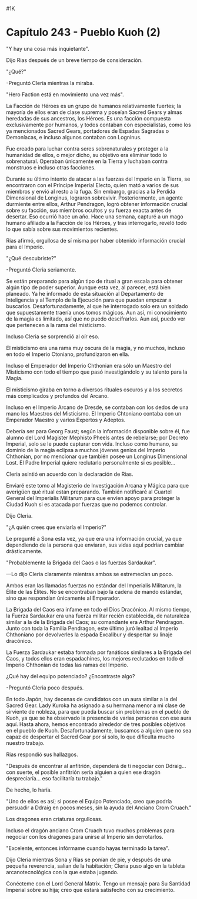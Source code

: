 
#1K 

# Capítulo 243 - Pueblo Kuoh (2)


"Y hay una cosa más inquietante".

Dijo Rias después de un breve tiempo de consideración.

"¿Qué?"

-Preguntó Cleria mientras la miraba.

"Hero Faction está en movimiento una vez más".

La Facción de Héroes es un grupo de humanos relativamente fuertes; la mayoría de ellos eran de clase suprema y poseían Sacred Gears y almas heredadas de sus ancestros, los Héroes. Es una facción compuesta exclusivamente por humanos, y todos contaban con especialistas, como los ya mencionados Sacred Gears, portadores de Espadas Sagradas o Demoníacas, e incluso algunos contaban con Logninus.

Fue creado para luchar contra seres sobrenaturales y proteger a la humanidad de ellos, o mejor dicho, su objetivo era eliminar todo lo sobrenatural. Operaban únicamente en la Tierra y luchaban contra monstruos e incluso otras facciones.

Durante su último intento de atacar a las fuerzas del Imperio en la Tierra, se encontraron con el Príncipe Imperial Electo, quien mató a varios de sus miembros y envió al resto a la fuga. Sin embargo, gracias a la Perdida Dimensional de Longinus, lograron sobrevivir. Posteriormente, un agente durmiente entre ellos, Arthur Pendragon, logró obtener información crucial sobre su facción, sus miembros ocultos y su fuerza exacta antes de desertar. Eso ocurrió hace un año. Hace una semana, capturé a un mago humano afiliado a la Facción de los Héroes, y tras interrogarlo, reveló todo lo que sabía sobre sus movimientos recientes.

Rias afirmó, orgullosa de sí misma por haber obtenido información crucial para el Imperio.

"¿Qué descubriste?"

-Preguntó Cleria seriamente.

Se están preparando para algún tipo de ritual a gran escala para obtener algún tipo de poder superior. Aunque esta vez, al parecer, está bien planeado. Ya he informado de esta situación al Departamento de Inteligencia y al Templo de la Ejecución para que puedan empezar a buscarlos. Desafortunadamente, al que he interrogado solo era un soldado que supuestamente traería unos tomos mágicos. Aun así, mi conocimiento de la magia es limitado, así que no puedo descifrarlos. Aun así, puedo ver que pertenecen a la rama del misticismo.

Incluso Cleria se sorprendió al oír eso.

El misticismo era una rama muy oscura de la magia, y no muchos, incluso en todo el Imperio Ctoniano, profundizaron en ella.

Incluso el Emperador del Imperio Chthonian era sólo un Maestro del Misticismo con todo el tiempo que pasó investigándolo y su talento para la Magia.

El misticismo giraba en torno a diversos rituales oscuros y a los secretos más complicados y profundos del Arcano.

Incluso en el Imperio Arcano de Dresde, se contaban con los dedos de una mano los Maestros del Misticismo. El Imperio Chtoniano contaba con un Emperador Maestro y varios Expertos y Adeptos.

Debería ser para Georg Faust; según la información disponible sobre él, fue alumno del Lord Magister Mephisto Pheels antes de rebelarse; por Decreto Imperial, solo se le puede capturar con vida. Incluso como humano, su dominio de la magia eclipsa a muchos jóvenes genios del Imperio Chthonian, por no mencionar que también posee un Longinus Dimensional Lost. El Padre Imperial quiere reclutarlo personalmente si es posible...

Cleria asintió en acuerdo con la declaración de Rias.

Enviaré este tomo al Magisterio de Investigación Arcana y Mágica para que averigüen qué ritual están preparando. También notificaré al Cuartel General del Imperialis Militarum para que envíen apoyo para proteger la Ciudad Kuoh si es atacada por fuerzas que no podemos controlar.

Dijo Cleria.

"¿A quién crees que enviaría el Imperio?"

Le pregunté a Sona esta vez, ya que era una información crucial, ya que dependiendo de la persona que enviaran, sus vidas aquí podrían cambiar drásticamente.

"Probablemente la Brigada del Caos o las fuerzas Sardaukar".

—Lo dijo Cleria claramente mientras ambos se estremecían un poco.

Ambos eran las llamadas fuerzas no estándar del Imperialis Militarum, la Élite de las Élites. No se encontraban bajo la cadena de mando estándar, sino que respondían únicamente al Emperador.

La Brigada del Caos era infame en todo el Dios Dracónico. Al mismo tiempo, la Fuerza Sardaukar era una fuerza militar recién establecida, de naturaleza similar a la de la Brigada del Caos; su comandante era Arthur Pendragon. Junto con toda la Familia Pendragon, este último juró lealtad al Imperio Chthoniano por devolverles la espada Excalibur y despertar su linaje dracónico.

La Fuerza Sardaukar estaba formada por fanáticos similares a la Brigada del Caos, y todos ellos eran espadachines, los mejores reclutados en todo el Imperio Chthonian de todas las ramas del Imperio.

¿Qué hay del equipo potenciado? ¿Encontraste algo?

-Preguntó Cleria poco después.

En todo Japón, hay decenas de candidatos con un aura similar a la del Sacred Gear. Lady Kuroka ha asignado a su hermana menor a mi clase de sirviente de nobleza, para que pueda buscar sin problemas en el pueblo de Kuoh, ya que se ha observado la presencia de varias personas con ese aura aquí. Hasta ahora, hemos encontrado alrededor de tres posibles objetivos en el pueblo de Kuoh. Desafortunadamente, buscamos a alguien que no sea capaz de despertar el Sacred Gear por sí solo, lo que dificulta mucho nuestro trabajo.

Rias respondió sus hallazgos.

"Después de encontrar al anfitrión, dependerá de ti negociar con Ddraig... con suerte, el posible anfitrión sería alguien a quien ese dragón despreciaría... eso facilitaría tu trabajo."

De hecho, lo haría.

"Uno de ellos es así; si posee el Equipo Potenciado, creo que podría persuadir a Ddraig en pocos meses, sin la ayuda del Anciano Crom Cruach."

Los dragones eran criaturas orgullosas.

Incluso el dragón anciano Crom Cruach tuvo muchos problemas para negociar con los dragones para unirse al Imperio sin derrotarlos.

"Excelente, entonces infórmame cuando hayas terminado la tarea".

Dijo Cleria mientras Sona y Rias se ponían de pie, y después de una pequeña reverencia, salían de la habitación; Cleria puso algo en la tableta arcanotecnológica con la que estaba jugando.

Conécteme con el Lord General Matrix. Tengo un mensaje para Su Santidad Imperial sobre su hija; creo que estará satisfecho con su crecimiento.